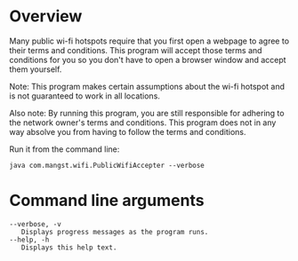 # Overview

Many public wi-fi hotspots require that you first open a webpage to agree to their terms and conditions. This program will accept those terms and conditions for you so you don't have to open a browser window and accept them yourself.

Note: This program makes certain assumptions about the wi-fi hotspot and is not guaranteed to work in all locations.

Also note: By running this program, you are still responsible for adhering to the network owner's terms and conditions. This program does not in any way absolve you from having to follow the terms and conditions. 

Run it from the command line:

    java com.mangst.wifi.PublicWifiAccepter --verbose

# Command line arguments

    --verbose, -v
       Displays progress messages as the program runs.
    --help, -h
       Displays this help text.